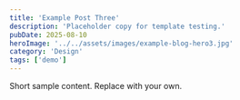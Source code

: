 ```yaml
---
title: 'Example Post Three'
description: 'Placeholder copy for template testing.'
pubDate: 2025-08-10
heroImage: '../../assets/images/example-blog-hero3.jpg'
category: 'Design'
tags: ['demo']
---
```


Short sample content. Replace with your own.


